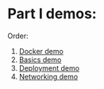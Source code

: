 # Part I demos:

Order:

1. [Docker demo](./docker)
2. [Basics demo](./namespaces%20and%20pods)
3. [Deployment demo](./deployment)
4. [Networking demo](./networking)